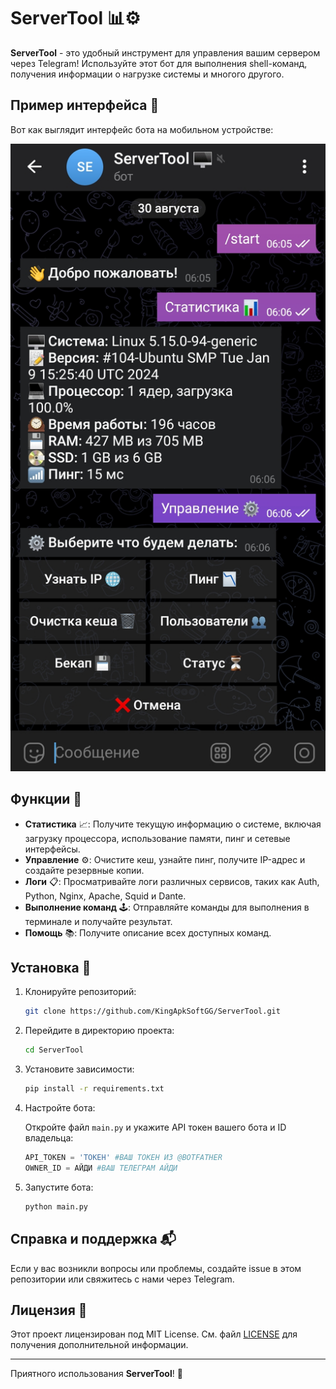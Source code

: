 # ServerTool 📊⚙️

**ServerTool** - это удобный инструмент для управления вашим сервером через Telegram! Используйте этот бот для выполнения shell-команд, получения информации о нагрузке системы и многого другого.

## Пример интерфейса 📱

Вот как выглядит интерфейс бота на мобильном устройстве:

![Пример интерфейса на мобильном устройстве](assets/screen.png)

## Функции 🚀

- **Статистика** 📈: Получите текущую информацию о системе, включая загрузку процессора, использование памяти, пинг и сетевые интерфейсы.
- **Управление** ⚙️: Очистите кеш, узнайте пинг, получите IP-адрес и создайте резервные копии.
- **Логи** 📋: Просматривайте логи различных сервисов, таких как Auth, Python, Nginx, Apache, Squid и Dante.
- **Выполнение команд** 🕹️: Отправляйте команды для выполнения в терминале и получайте результат.
- **Помощь** 📚: Получите описание всех доступных команд.

## Установка 🔧

1. Клонируйте репозиторий:

    ```bash
    git clone https://github.com/KingApkSoftGG/ServerTool.git
    ```

2. Перейдите в директорию проекта:

    ```bash
    cd ServerTool
    ```

3. Установите зависимости:

    ```bash
    pip install -r requirements.txt
    ```

4. Настройте бота:

    Откройте файл `main.py` и укажите API токен вашего бота и ID владельца:

    ```python
    API_TOKEN = 'ТОКЕН' #ВАШ ТОКЕН ИЗ @BOTFATHER
    OWNER_ID = АЙДИ #ВАШ ТЕЛЕГРАМ АЙДИ
    ```

5. Запустите бота:

    ```bash
    python main.py
    ```

## Справка и поддержка 📬

Если у вас возникли вопросы или проблемы, создайте issue в этом репозитории или свяжитесь с нами через Telegram.

## Лицензия 📜

Этот проект лицензирован под MIT License. См. файл [LICENSE](LICENSE) для получения дополнительной информации.

---

Приятного использования **ServerTool**! 🎉